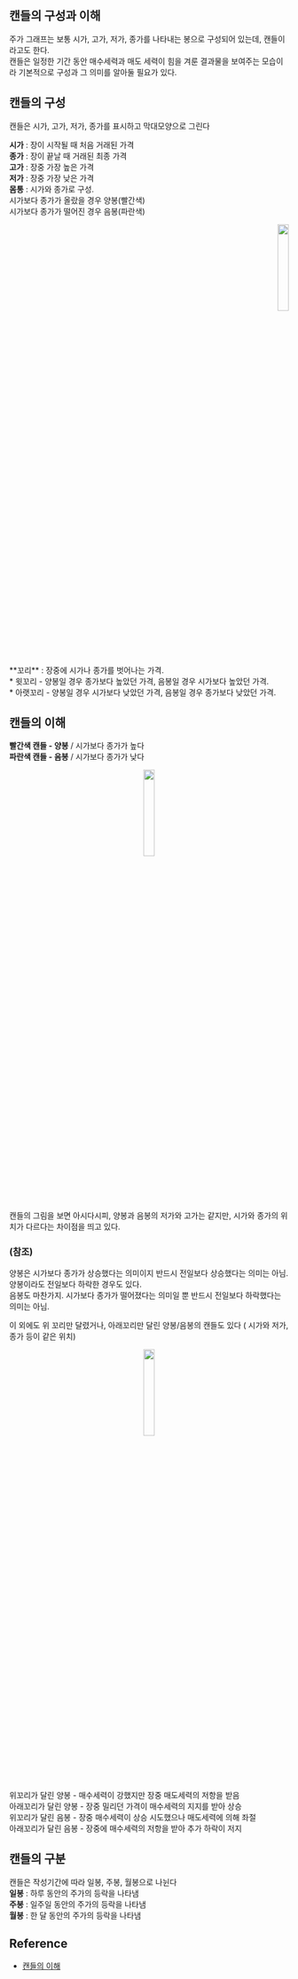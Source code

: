 ## 캔들의 구성과 이해

주가 그래프는 보통 시가, 고가, 저가, 종가를 나타내는 봉으로 구성되어 있는데, 캔들이라고도 한다. <br />
캔들은 일정한 기간 동안 매수세력과 매도 세력이 힘을 겨룬 결과물을 보여주는 모습이라 기본적으로 구성과 그 의미를 알아둘 필요가 있다. <br />

## 캔들의 구성

캔들은 시가, 고가, 저가, 종가를 표시하고 막대모양으로 그린다

**시가** : 장이 시작될 때 처음 거래된 가격 <br />
**종가** : 장이 끝날 때 거래된 최종 가격 <br />
**고가** : 장중 가장 높은 가격 <br />
**저가** : 장중 가장 낮은 가격 <br />
**몸통** : 시가와 종가로 구성. <br />
           시가보다 종가가 올랐을 경우 양봉(빨간색) <br />
           시가보다 종가가 떨어진 경우 음봉(파란색) <br />
<p align = "right"> <img src = "https://t1.daumcdn.net/cfile/tistory/2223A34B579736F531" width = 20%> </img></p>
**꼬리** : 장중에 시가나 종가를 벗어나는 가격. <br />
  * 윗꼬리 - 양봉일 경우 종가보다 높았던 가격, 음봉일 경우 시가보다 높았던 가격.<br /> 
  * 아랫꼬리 - 양봉일 경우 시가보다 낮았던 가격, 음봉일 경우 종가보다 낮았던 가격.<br />

## 캔들의 이해
**빨간색 캔들 - 양봉** / 시가보다 종가가 높다 <br />
**파란색 캔들 - 음봉** / 시가보다 종가가 낮다 <br />
<p align = "center"> <img src = "https://t1.daumcdn.net/cfile/tistory/2743A74B579736F611" width = 20%> </img></p>

캔들의 그림을 보면 아시다시피, 양봉과 음봉의 저가와 고가는 같지만, 시가와 종가의 위치가 다르다는 차이점을 띄고 있다. <br />

### (참조)
양봉은 시가보다 종가가 상승했다는 의미이지 반드시 전일보다 상승했다는 의미는 아님. <br />
양봉이라도 전일보다 하락한 경우도 있다. <br />
음봉도 마찬가지. 시가보다 종가가 떨어졌다는 의미일 뿐 반드시 전일보다 하락했다는 의미는 아님. <br />

이 외에도 위 꼬리만 달렸거나, 아래꼬리만 달린 양봉/음봉의 캔들도 있다 ( 시가와 저가, 종가 등이 같은 위치) <br />

<p align = "center"> <img src = "https://t1.daumcdn.net/cfile/tistory/2764DB4E57973ACB38" width = 20%> </img></p>

위꼬리가 달린 양봉 - 매수세력이 강했지만 장중 매도세력의 저항을 받음 <br />
아래꼬리가 달린 양봉 - 장중 밀리던 가격이 매수세력의 지지를 받아 상승 <br />
위꼬리가 달린 음봉 - 장중 매수세력이 상승 시도했으나 매도세력에 의해 좌절 <br />
아래꼬리가 달린 음봉 - 장중에 매수세력의 저항을 받아 추가 하락이 저지 <br />

## 캔들의 구분
캔들은 작성기간에 따라 일봉, 주봉, 월봉으로 나뉜다 <br />
**일봉** : 하루 동안의 주가의 등락을 나타냄 <br />
**주봉** : 일주일 동안의 주가의 등락을 나타냄 <br />
**월봉** : 한 달 동안의 주가의 등락을 나타냄 <br />

## Reference
* [캔들의 이해](https://wkahd.tistory.com/30?category=569232)
